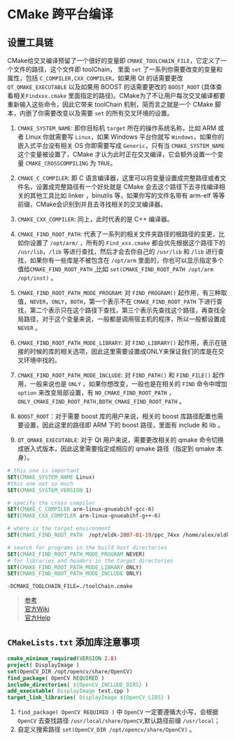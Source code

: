 # CMake 跨平台编译

## 设置工具链

CMake给交叉编译预留了一个很好的变量即 `CMAKE_TOOLCHAIN_FILE`，它定义了一个文件的路径，这个文件即 toolChain， 里面 `set` 了一系列你需要改变的变量和属性，包括 `C_COMPILER,CXX_COMPILER`，如果用 Qt 的话需要更改 `QT_QMAKE_EXECUTABLE` 以及如果用 BOOST 的话需要更改的 `BOOST_ROOT` (具体查看相关`Findxxx.cmake` 里面指定的路径)。CMake为了不让用户每次交叉编译都要重新输入这些命令，因此它带来 toolChain 机制，简而言之就是一个 CMake 脚本，内嵌了你需要改变以及需要 `set` 的所有交叉环境的设置。

1. `CMAKE_SYSTEM_NAME`: 即你目标机 `target` 所在的操作系统名称，比如 ARM 或者 Linux 你就需要写 `Linux`，如果 Windows 平台你就写 `Windows`，如果你的嵌入式平台没有相关 OS 你即需要写成 `Generic`，只有当 `CMAKE_SYSTEM_NAME` 这个变量被设置了，CMake 才认为此时正在交叉编译，它会额外设置一个变量 `CMAKE_CROSSCOMPILING` 为 `TRUE`。

2. `CMAKE_C_COMPILER`: 即 C 语言编译器，这里可以将变量设置成完整路径或者文件名，设置成完整路径有一个好处就是 CMake 会去这个路径下去寻找编译相关的其他工具比如 linker ，binutils 等，如果你写的文件名带有 arm-elf 等等前缀，CMake会识别到并且去寻找相关的交叉编译器。

3. `CMAKE_CXX_COMPILER`: 同上，此时代表的是 C++ 编译器。

4. `CMAKE_FIND_ROOT_PATH`: 代表了一系列的相关文件夹路径的根路径的变更，比如你设置了 `/opt/arm/` ，所有的 `Find_xxx.cmake` 都会优先根据这个路径下的 `/usr/lib`，`/lib` 等进行查找，然后才会去你自己的 `/usr/lib` 和 `/lib` 进行查找，如果你有一些库是不被包含在 `/opt/arm` 里面的，你也可以显示指定多个值给`CMAKE_FIND_ROOT_PATH` ,比如 `set(CMAKE_FIND_ROOT_PATH /opt/arm /opt/inst)` 。

5. `CMAKE_FIND_ROOT_PATH_MODE_PROGRAM`: 对 `FIND_PROGRAM()` 起作用，有三种取值，`NEVER`，`ONLY`，`BOTH`，第一个表示不在 `CMAKE_FIND_ROOT_PATH` 下进行查找，第二个表示只在这个路径下查找，第三个表示先查找这个路径，再查找全局路径，对于这个变量来说，一般都是调用宿主机的程序，所以一般都设置成 `NEVER` 。

6. `CMAKE_FIND_ROOT_PATH_MODE_LIBRARY`: 对 `FIND_LIBRARY()` 起作用，表示在链接的时候的库的相关选项，因此这里需要设置成ONLY来保证我们的库是在交叉环境中找的。

7. `CMAKE_FIND_ROOT_PATH_MODE_INCLUDE`: 对 `FIND_PATH()` 和 `FIND_FILE()` 起作用，一般来说也是 `ONLY` ，如果你想改变，一般也是在相关的 `FIND` 命令中增加 `option` 来改变局部设置，有 `NO_CMAKE_FIND_ROOT_PATH` ，`ONLY_CMAKE_FIND_ROOT_PATH,BOTH_CMAKE_FIND_ROOT_PATH` 。

8. `BOOST_ROOT`：对于需要 boost 库的用户来说，相关的 boost 库路径配置也需要设置，因此这里的路径即 ARM 下的 boost 路径，里面有 include 和 lib 。

9. `QT_QMAKE_EXECUTABLE`: 对于 Qt 用户来说，需要更改相关的 qmake 命令切换成嵌入式版本，因此这里需要指定成相应的 qmake 路径（指定到 qmake 本身）。

```cmake
# this one is important
SET(CMAKE_SYSTEM_NAME Linux)
#this one not so much
SET(CMAKE_SYSTEM_VERSION 1)

# specify the cross compiler
SET(CMAKE_C_COMPILER arm-linux-gnueabihf-gcc-6)
SET(CMAKE_CXX_COMPILER arm-linux-gnueabihf-g++-6)

# where is the target environment
SET(CMAKE_FIND_ROOT_PATH  /opt/eldk-2007-01-19/ppc_74xx /home/alex/eldk-ppc74xx-inst)

# search for programs in the build host directories
SET(CMAKE_FIND_ROOT_PATH_MODE_PROGRAM NEVER)
# for libraries and headers in the target directories
SET(CMAKE_FIND_ROOT_PATH_MODE_LIBRARY ONLY)
SET(CMAKE_FIND_ROOT_PATH_MODE_INCLUDE ONLY)
```

`-DCMAKE_TOOLCHAIN_FILE=./toolChain.cmake`

> [参考](https://www.cnblogs.com/rickyk/p/3875334.html) <br>
> [官方Wiki](https://gitlab.kitware.com/cmake/community/wikis/doc/cmake/CrossCompiling) <br>
> [官方Help](https://cmake.org/cmake/help/v3.6/manual/cmake-toolchains.7.html) <br>

## `CMakeLists.txt` 添加库注意事项

```cmake
cmake_minimum_required(VERSION 2.8)
project( DisplayImage )
set(OpenCV_DIR /opt/opencv/share/OpenCV)
find_package( OpenCV REQUIRED )
include_directories( ${OpenCV_INCLUDE_DIRS} )
add_executable( DisplayImage test.cpp )
target_link_libraries( DisplayImage ${OpenCV_LIBS} )
```

1. `find_package( OpenCV REQUIRED )` 中 `OpenCV` 一定要遵循大小写，会根据 `OpenCV` 去查找路径 `/usr/local/share/OpenCV`,默认路径前缀 `/usr/local`；
2. 自定义搜索路径 `set(OpenCV_DIR /opt/opencv/share/OpenCV)` 。